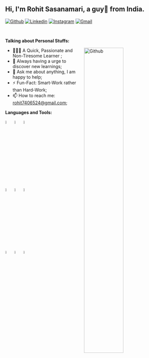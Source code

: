 <!-- Your title -->
## Hi, I'm Rohit Sasanamari, a guy🚀 from India.

[![Github](https://img.shields.io/badge/-Github-000?style=flat&logo=Github&logoColor=white)](https://github.com/RohitSasanamari)
[![Linkedin](https://img.shields.io/badge/-LinkedIn-blue?style=flat&logo=Linkedin&logoColor=white)](www.linkedin.com/in/rohit-sasanamari-462524202)
[![Instagram](https://img.shields.io/badge/-Instagram-c13584?style=flat&labelColor=c13584&logo=instagram&logoColor=white)](https://www.instagram.com/rohit.rohii/)
[![Gmail](https://img.shields.io/badge/-Gmail-c14438?style=flat&logo=Gmail&logoColor=white)](mailto:rohit7406524@gmail.com)

&nbsp;

**Talking about Personal Stuffs:**

<!-- Any image aligned to the right. Beware the width -->
<img width="50%" align="right" alt="Github" src="https://raw.githubusercontent.com/onimur/.github/master/.resources/git-header.svg" />

- 👨🏽‍💻 A Quick, Passionate and Non-Tiresome Learner ;
- 🌱 Always having a urge to discover new learnings;
- 💬 Ask me about anything, I am happy to help;
- ⚡️ Fun-Fact: Smart-Work rather than Hard-Work;
- 📫 How to reach me: rohit7406524@gmail.com;

**Languages and Tools:** 
  <!-- Your languages and tools. Be careful with the alignment. 
  You can use this sites to get logos: https://www.vectorlogo.zone or https://simpleicons.org/
  -->
  <code><img width="5%" src="https://seeklogo.com/images/P/python-logo-C50EED1930-seeklogo.com.png"></code>
  <code><img width="5%" src="https://seeklogo.com/images/J/java-logo-7833D1D21A-seeklogo.com.png"></code>
  <code><img width="5%" src="https://seeklogo.com/images/C/c-programming-language-logo-9B32D017B1-seeklogo.com.png"></code>
  <br/><br/>
  <code><img width="5%" src="https://seeklogo.com/images/C/c-logo-1B1817C041-seeklogo.com.png"></code>
  <code><img width="5%" src="https://seeklogo.com/images/M/MySQL-logo-F6FF285A58-seeklogo.com.png"></code>
  <code><img width="5%" src="https://seeklogo.com/images/H/html5-logo-EF92D240D7-seeklogo.com.png"></code>
  <br/>
  <code><img width="5%" src="https://seeklogo.com/images/C/css-3-logo-AF06D75231-seeklogo.com.png"></code>
  <code><img width="5%" src="https://seeklogo.com/images/B/blockchain-logo-A0FE252BA6-seeklogo.com.png"></code>
  <code><img width="5%" src="https://seeklogo.com/images/J/jupyter-logo-A91705F539-seeklogo.com.png"></code>
</p>